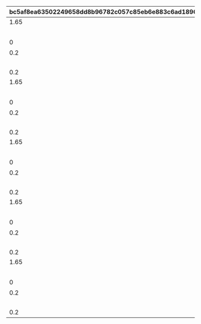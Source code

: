 |bc5af8ea63502249658dd8b96782c057c85eb6e883c6ad18965705bafe64afb4|5ada539ffc3790a80889e763c7fdac65c062d784668b898a56ffcc789450aa83|0a22101c75f7f50d6d338cb9b8b54973369698e08ac23594361fdb606d26ee7b|c9778ce16e0da120f6215943849ce715ac6850a2d8f02b8617ff6451733dcd87|49da2f77d935b8fb0377aa02fea242929db959dadc766f472e170e7427d9d647|0401a6b8d7e3b19280d0df23d53e821a6b429fdd2ff498997667e4175373903b|cc7df7cabb8bed3c4ac5b3b596739ab2a2205dfd9294e7acaf54fb29c02b818d|8f82c5fab33afe31a65578f69b0f1b3d1bb464b06faca475188c23f2069afd70|bf8d8a3366df6ec4c22a3170f7d76220c1353675198c6dd4fccdc28a10324396|a33f293962858d0b85057762d0526bba0f397ed476e2a43388c661d510c7b45f|262b1d7c63c0993cd1ecd2bc05f10bd89834bd4e11e212e1e8f57dc66030892a|
| --- | --- | --- | --- | --- | --- | --- | --- | --- | --- | --- |
|1.65|1|1|100|1|1001|taq_karin_idle|-194|1|72|118511|
||1||0|vo_minigame_1009|1002|||21|0|vo_minigame_1009_top_001|
|0|1|0|8|118511|1003|0|0|11|0|賞品も用意して\nいますので頑張って\nくださいね♪|
|0.2|1||1|118511|1004|||3||taq_karin_talk_normal|
||1|||1003|1005|||91|||
|0.2|1||1|118511|1006|||3||taq_karin_idle|
|1.65|2|1|100|1|2001|taq_karin_idle|-194|1|72|118511|
||2||0|vo_minigame_1009|2002|||21|0|vo_minigame_1009_top_002|
|0|2|0|8|118511|2003|0|0|11|0|みなさんの知識が\n試されますよ|
|0.2|2||1|118511|2004|||3||taq_karin_talk_thinking|
||2|||2003|2005|||91|||
|0.2|2||1|118511|2006|||3||taq_karin_idle|
|1.65|3|1|100|1|3001|taq_karin_idle|-194|1|72|118511|
||3||0|vo_minigame_1009|3002|||21|0|vo_minigame_1009_top_003|
|0|3|0|8|118511|3003|0|0|11|0|世の中にはまだまだ\n知らないことが\nたくさんあるんですね|
|0.2|3||1|118511|3004|||3||taq_karin_talk_surprise|
||3|||3003|3005|||91|||
|0.2|3||1|118511|3006|||3||taq_karin_idle|
|1.65|4|1|100|1|4001|taq_karin_idle|-194|1|72|118511|
||4||0|vo_minigame_1009|4002|||21|0|vo_minigame_1009_top_004|
|0|4|0|8|118511|4003|0|0|11|0|わからないときは\n勘に頼ってみても\nいいと思います|
|0.2|4||1|118511|4004|||3||taq_karin_talk_normal2|
||4|||4003|4005|||91|||
|0.2|4||1|118511|4006|||3||taq_karin_idle|
|1.65|5|1|100|1|5001|taq_karin_idle|-194|1|72|118511|
||5||0|vo_minigame_1009|5002|||21|0|vo_minigame_1009_top_005|
|0|5|0|7|118511|5003|0|0|11|0|仲よく協力して\n全問正解を\n目指してくださいね♪|
|0.2|5||1|118511|5004|||3||taq_karin_talk_joy3|
||5|||5003|5005|||91|||
|0.2|5||1|118511|5006|||3||taq_karin_idle|